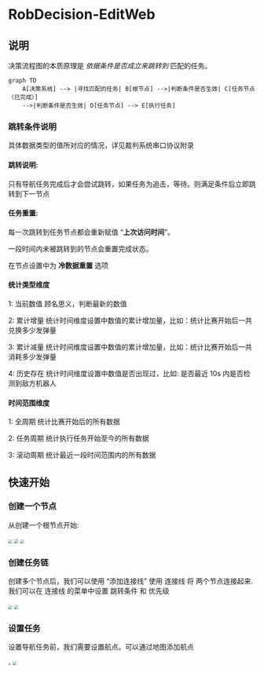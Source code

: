 # RobDecision-EditWeb

## 说明

决策流程图的本质原理是 *依据条件是否成立来跳转到*  匹配的任务。


```mermaid
graph TD
    A[决策系统] --> |寻找匹配的任务| B[根节点] -->|判断条件是否生效| C[任务节点（已完成）]
    -->|判断条件是否生效| D[任务节点] --> E[执行任务]
```





### 跳转条件说明

具体数据类型的值所对应的情况，详见裁判系统串口协议附录



#### 跳转说明:

只有导航任务完成后才会尝试跳转，如果任务为追击，等待。则满足条件后立即跳转到下一节点



#### 任务重置:

每一次跳转到任务节点都会重新赋值 “**上次访问时间**”。

一段时间内未被跳转到的节点会重置完成状态。

在节点设置中为 **冷数据重置** 选项



#### 统计类型维度

1: 当前数值    顾名思义，判断最新的数值

2: 累计增量    统计时间维度设置中数值的累计增加量，比如：统计比赛开始后一共兑换多少发弹量

3: 累计减量    统计时间维度设置中数值的累计增加量，比如：统计比赛开始后一共消耗多少发弹量

4: 历史存在    统计时间维度设置中数值是否出现过，比如:  是否最近 10s 内是否检测到敌方机器人



#### 时间范围维度

1: 全周期   统计比赛开始后的所有数据

2: 任务周期  统计执行任务开始至今的所有数据

3: 滚动周期  统计最近一段时间范围内的所有数据



## 快速开始

### 创建一个节点

从创建一个根节点开始:

<img src="assets/1.png" style="zoom:50%;" />

<img src="assets/2.png" style="zoom: 52.5%;" />

<img src="assets/3.png" style="zoom:51%;" />

### 创建任务链

创建多个节点后，我们可以使用 “添加连接线” 使用 连接线 将 两个节点连接起来.
我们可以在 连接线 的菜单中设置 跳转条件 和 优先级

<img src="assets/4.png" style="zoom:50%;" />

<img src="assets/5.png" style="zoom:52%;" />

### 设置任务

设置导航任务前，我们需要设置航点。可以通过地图添加航点

<img src="assets/6.png" style="zoom: 33%;" />

<img src="assets/7.png" style="zoom: 50%;" />


